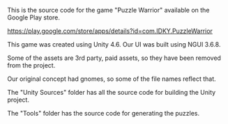 This is the source code for the game "Puzzle Warrior" available on the Google Play store.

https://play.google.com/store/apps/details?id=com.IDKY.PuzzleWarrior

This game was created using Unity 4.6.  Our UI was built using NGUI 3.6.8.

Some of the assets are 3rd party, paid assets, so they have been removed from the project.

Our original concept had gnomes, so some of the file names reflect that.

The "Unity Sources" folder has all the source code for building the Unity project.

The "Tools" folder has the source code for generating the puzzles.